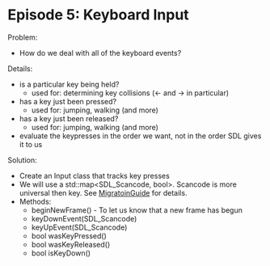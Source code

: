 Episode 5: Keyboard Input
=========================

Problem:

  - How do we deal with all of the keyboard events?

Details:

  - is a particular key being held?
    - used for: determining key collisions (&larr; and &rarr; in particular)    
  - has a key just been pressed?
    - used for: jumping, walking (and more)
  - has a key just been released?
    - used for: jumping, walking (and more)
  - evaluate the keypresses in the order we want, not in the order
    SDL gives it to us

Solution:

  - Create an Input class that tracks key presses
  - We will use a std::map&lt;SDL\_Scancode, bool&gt;.
    Scancode is more universal then key. See
    [MigratoinGuide](http://wiki.libsdl.org/MigrationGuide#Input) for details.
  - Methods:
    - beginNewFrame() - To let us know that a new frame has begun
    - keyDownEvent(SDL\_Scancode)
    - keyUpEvent(SDL\_Scancode)
    - bool wasKeyPressed()
    - bool wasKeyReleased()
    - bool isKeyDown()
